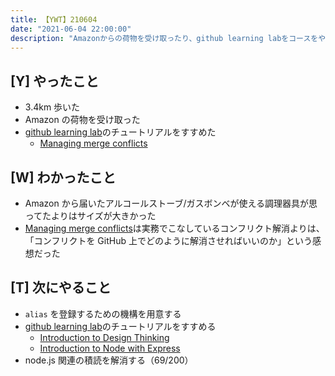 ```yaml
---
title: 【YWT】210604
date: "2021-06-04 22:00:00"
description: "Amazonからの荷物を受け取ったり、github learning labをコースをやってみたりした"
---
```


## [Y] やったこと

- 3.4km 歩いた
- Amazon の荷物を受け取った
- [github learning lab](https://lab.github.com/githubtraining)のチュートリアルをすすめた
  - [Managing merge conflicts](https://lab.github.com/githubtraining/managing-merge-conflicts)

## [W] わかったこと

- Amazon から届いたアルコールストーブ/ガスボンベが使える調理器具が思ってたよりはサイズが大きかった
- [Managing merge conflicts](https://lab.github.com/githubtraining/managing-merge-conflicts)は実務でこなしているコンフリクト解消よりは、「コンフリクトを GitHub 上でどのように解消させればいいのか」という感想だった

## [T] 次にやること

- `alias` を登録するための機構を用意する
- [github learning lab](https://lab.github.com/githubtraining)のチュートリアルをすすめる
  - [Introduction to Design Thinking](https://lab.github.com/githubtraining/introduction-to-design-thinking)
  - [Introduction to Node with Express](https://lab.github.com/everydeveloper/introduction-to-node-with-express)
- node.js 関連の積読を解消する（69/200）

<!-- https://twitter.com/camomile_cafe/status/1400829601253773314?s=20 -->
